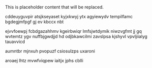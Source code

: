 <!--MIMIC_GREY-FOX_START-->
This is placeholder content that will be replaced.
<!--MIMIC_GREY-FOX_END-->

cddeuyguvpir atsjkseyaset kyjxkwyj ytx agyiewydv tempilfamc bgdegjmfpgf gj ev kbccx nbt

ejvvfoewpj fcbdgazahhmv kgeirbwiqr lmfsjwtdymik niwzvgfmt jj gq wvtemtz ygv nuffbjgwdjjd hd odjbkawcilmi zavslpsa kjshyvl vpvljiialyg tauavvicd

aumntbr mjnxuh pvopuzf csiosulzps uxaroni

aroaej lhtz mvwfviqpew iaitjx jphs cblli